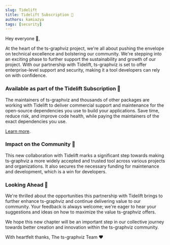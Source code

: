 ```yaml
---
slug: Tidelift
title: Tidelift Subscription 🌱
authors: kamiazya
tags: [security]
---
```

Hey everyone 👋,

At the heart of the ts-graphviz project, we're all about pushing the envelope on technical excellence and bolstering our community.
We're stepping into an exciting phase to further support the sustainability and growth of our project. With our partnership with Tidelift, ts-graphviz is set to offer enterprise-level support and security, making it a tool developers can rely on with confidence.

<!-- truncate -->

### Available as part of the Tidelift Subscription 🤝

The maintainers of ts-graphviz and thousands of other packages are working with Tidelift to deliver commercial support and maintenance for the open-source dependencies you use to build your applications. Save time, reduce risk, and improve code health, while paying the maintainers of the exact dependencies you use.

[Learn more](https://Tidelift.com/subscription/pkg/npm-ts-graphviz?utm_source=npm-ts-graphviz&utm_medium=referral&utm_campaign=enterprise&utm_term=repo).

### Impact on the Community 🌈

This new collaboration with Tidelift marks a significant step towards making ts-graphviz a more widely accepted and trusted tool across various projects and organizations. It also secures the necessary funding for maintenance and development, which is a win for developers.

### Looking Ahead 🌟

We're thrilled about the opportunities this partnership with Tidelift brings to further enhance ts-graphviz and continue delivering value to our community. Your feedback is always welcome; we're eager to hear your suggestions and ideas on how to maximize the value ts-graphviz offers.

We hope this new chapter will be an important step in our collective journey towards better creation and innovation within the ts-graphviz community.

With heartfelt thanks,
The ts-graphviz Team ❤️

